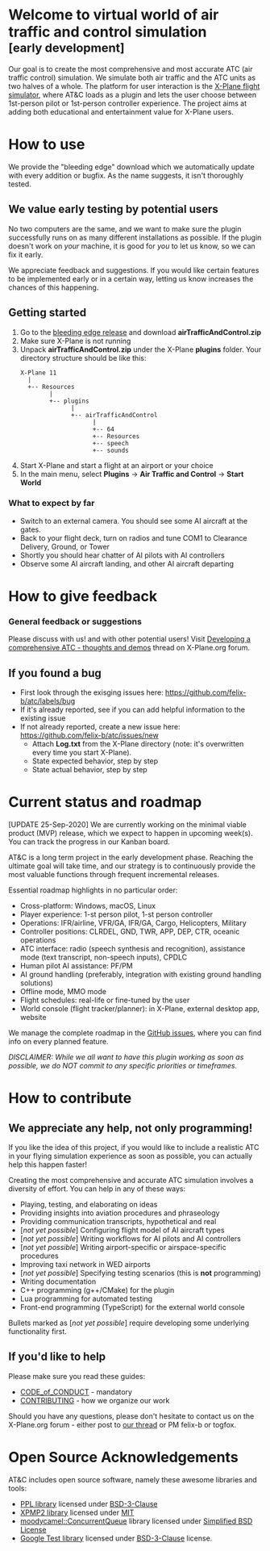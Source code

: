 # Welcome to virtual world of air traffic and control simulation<br/><small>[early development]</small>

Our goal is to create the most comprehensive and most accurate ATC (air traffic control) simulation. We simulate both air traffic and the ATC units as two halves of a whole. The platform for user interaction is the [X-Plane flight simulator](https://www.x-plane.com/), where AT&C loads as a plugin and lets the user choose between 1st-person pilot or 1st-person controller experience. The project aims at adding both educational and entertainment value for X-Plane users. 

# How to use

We provide the "bleeding edge" download which we automatically update with every addition or bugfix. As the name suggests, it isn't thoroughly tested. 

## We value early testing by potential users

No two computers are the same, and we want to make sure the plugin successfully runs on as many different installations as possible. If the plugin doesn't work on *your* machine, it is good for *you* to let us know, so we can fix it early. 

We appreciate feedback and suggestions. If you would like certain features to be implemented early or in a certain way, letting us know increases the chances of this happening.

## Getting started

1. Go to the [bleeding edge release](https://github.com/felix-b/atc/releases/tag/bleeding-edge) and download **airTrafficAndControl.zip**
1. Make sure X-Plane is not running
1. Unpack **airTrafficAndControl.zip** under the X-Plane **plugins** folder. Your directory structure should be like this:
   ```
   X-Plane 11
     |
     +-- Resources
           |
           +-- plugins
                 |
                 +-- airTrafficAndControl
                       |
                       +-- 64
                       +-- Resources
                       +-- speech
                       +-- sounds
   ```
1. Start X-Plane and start a flight at an airport or your choice
1. In the main menu, select **Plugins** -> **Air Traffic and Control** -> **Start World**

### What to expect by far

- Switch to an external camera. You should see some AI aircraft at the gates.
- Back to your flight deck, turn on radios and tune COM1 to Clearance Delivery, Ground, or Tower
- Shortly you should hear chatter of AI pilots with AI controllers
- Observe some AI aircraft landing, and other AI aircraft departing

# How to give feedback

### General feedback or suggestions

Please discuss with us! and with other potential users! Visit
[Developing a comprehensive ATC - thoughts and demos](https://forums.x-plane.org/index.php?/forums/topic/224703-developing-a-comprehensive-atc-thoughts-and-demos/) thread on X-Plane.org forum.

## If you found a bug

- First look through the exisging issues here: https://github.com/felix-b/atc/labels/bug
- If it's already reported, see if you can add helpful information to the existing issue
- If not already reported, create a new issue here: https://github.com/felix-b/atc/issues/new
  - Attach **Log.txt** from the X-Plane directory (note: it's overwritten every time you start X-Plane).
  - State expected behavior, step by step
  - State actual behavior, step by step


# Current status and roadmap

[UPDATE 25-Sep-2020] We are currently working on the minimal viable product (MVP) release, which we expect to happen in upcoming week(s). You can track the progress in our Kanban board.

AT&C is a long term project in the early development phase. Reaching the ultimate goal will take time, and our strategy is to continuously provide the most valuable functions through frequent incremental releases. 

Essential roadmap highlights in no particular order:
- Cross-platform: Windows, macOS, Linux
- Player experience: 1-st person pilot, 1-st person controller
- Operations: IFR/airline, VFR/GA, IFR/GA, Cargo, Helicopters, Military 
- Controller positions: CLRDEL, GND, TWR, APP, DEP, CTR, oceanic operations
- ATC interface: radio (speech synthesis and recognition), assistance mode (text transcript, non-speech inputs), CPDLC 
- Human pilot AI assistance: PF/PM
- AI ground handling (preferably, integration with existing ground handling solutions)
- Offline mode, MMO mode
- Flight schedules: real-life or fine-tuned by the user
- World console (flight tracker/planner): in X-Plane, external desktop app, website

We manage the complete roadmap in the [GitHub issues](https://github.com/felix-b/atc/issues), where you can find info on every planned feature.

*DISCLAIMER: While we all want to have this plugin working as soon as possible, we do NOT commit to any specific priorities or timeframes.*

# How to contribute

## We appreciate any help, not only programming!

If you like the idea of this project, if you would like to include a realistic ATC in your flying simulation experience as soon as possible, you can actually help this happen faster! 

Creating the most comprehensive and accurate ATC simulation involves a diversity of effort. You can help in any of these ways:

- Playing, testing, and elaborating on ideas
- Providing insights into aviation procedures and phraseology
- Providing communication transcripts, hypothetical and real
- [*not yet possible*] Configuring flight model of AI aircraft types
- [*not yet possible*] Writing workflows for AI pilots and AI controllers
- [*not yet possible*] Writing airport-specific or airspace-specific procedures
- Improving taxi network in WED airports
- [*not yet possible*] Specifying testing scenarios (this is **not** programming) 
- Writing documentation
- C++ programming (g++/CMake) for the plugin
- Lua programming for automated testing
- Front-end programming (TypeScript) for the external world console

Bullets marked as [*not yet possible*] require developing some underlying functionality first. 

## If you'd like to help

Please make sure you read these guides:
- [CODE_of_CONDUCT](https://github.com/felix-b/atc/blob/master/CODE_of_CONDUCT.md) - mandatory
- [CONTRIBUTING](https://github.com/felix-b/atc/blob/master/CONTRIBUTING.md) - how we organize our work

Should you have any questions, please don't hesitate to contact us on the X-Plane.org forum - either post to [our thread](https://forums.x-plane.org/index.php?/forums/topic/224703-developing-a-comprehensive-atc-thoughts-and-demos/) or PM felix-b or togfox.


# Open Source Acknowledgements

AT&C includes open source software, namely these awesome libraries and tools:

- [PPL library](https://github.com/PhilippMuenzel/PPL) licensed under [BSD-3-Clause](https://github.com/PhilippMuenzel/PPL/blob/master/LICENSE)
- [XPMP2 library](https://github.com/TwinFan/XPMP2) licensed under [MIT](https://github.com/TwinFan/XPMP2/blob/master/LICENSE)
- [moodycamel::ConcurrentQueue](https://github.com/cameron314/concurrentqueue) library licensed under [Simplified BSD License](https://github.com/cameron314/concurrentqueue/blob/master/LICENSE.md)
- [Google Test library](https://github.com/google/googletest) licensed under [BSD-3-Clause](https://github.com/google/googletest/blob/master/LICENSE) license.

